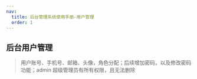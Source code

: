 ```yaml
---
nav:
  title: 后台管理系统使用手册-用户管理
  order: 1
---
```


## 后台用户管理

> 用户账号、手机号、邮箱、头像，角色分配；后续增加密码，以及修改密码功能；admin 超级管理员有所有权限，且无法删除







